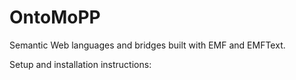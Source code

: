OntoMoPP
========

Semantic Web languages and bridges built with EMF and EMFText.

Setup and installation instructions:

<insert here>

